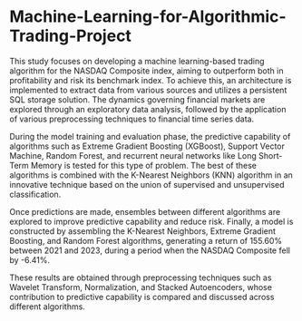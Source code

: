 # Machine-Learning-for-Algorithmic-Trading-Project

This study focuses on developing a machine learning-based trading algorithm for the NASDAQ Composite index, aiming to outperform both in profitability and risk its benchmark index. To achieve this, an architecture is implemented to extract data from various sources and utilizes a persistent SQL storage solution. The dynamics governing financial markets are explored through an exploratory data analysis, followed by the application of various preprocessing techniques to financial time series data.

During the model training and evaluation phase, the predictive capability of algorithms such as Extreme Gradient Boosting (XGBoost), Support Vector Machine, Random Forest, and recurrent neural networks like Long Short-Term Memory is tested for this type of problem. The best of these algorithms is combined with the K-Nearest Neighbors (KNN) algorithm in an innovative technique based on the union of supervised and unsupervised classification.

Once predictions are made, ensembles between different algorithms are explored to improve predictive capability and reduce risk. Finally, a model is constructed by assembling the K-Nearest Neighbors, Extreme Gradient Boosting, and Random Forest algorithms, generating a return of 155.60% between 2021 and 2023, during a period when the NASDAQ Composite fell by -6.41%.

These results are obtained through preprocessing techniques such as Wavelet Transform, Normalization, and Stacked Autoencoders, whose contribution to predictive capability is compared and discussed across different algorithms.
